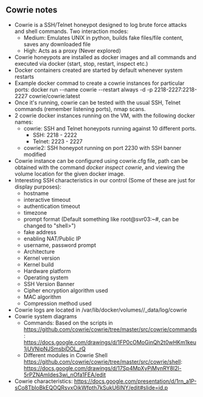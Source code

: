 ## Cowrie notes

* Cowrie is a SSH/Telnet honeypot designed to log brute force attacks and shell commands. Two interaction modes:
	* Medium: Emulates UNIX in python, builds fake files/file content, saves any downloaded file
	* High: Acts as a proxy (Never explored)
* Cowrie honeypots are installed as docker images and all commands and executed via docker (start, stop, restart, inspect etc.)
* Docker containers created are started by default whenever system restarts
* Example docker commad to create a cowrie instances for particular ports:
	docker run --name cowrie --restart always -d -p 2218-2227:2218-2227 cowrie/cowrie:latest
* Once it's running, cowrie can be tested with the usual SSH, Telnet commands (remember listening ports), nmap scans.
* 2 cowrie docker instances running on the VM, with the following docker names:
	* cowrie: SSH and Telnet honeypots running against 10 different ports. 
		* SSH: 2218 - 2222
		* Telnet: 2223 - 2227
	* cowrie2: SSH honeypot running on port 2230 with SSH banner modified
* Cowrie instance can be configured using cowrie.cfg file, path can be obtained with the command *docker inspect cowrie*, and viewing the volume location for the given docker image.
* Interesting SSH characteristics in our control (Some of these are just for display purposes):
	* hostname
	* interactive timeout
	* authentication timeout
	* timezone
	* prompt format (Default something like root@svr03:~#, can be changed to "shell>")
	* fake address
	* enabling NAT/Public IP
	* username, password prompt
	* Architecture
	* Kernel version
	* Kernel build
	* Hardware platform
	* Operating system
	* SSH Version Banner
	* Cipher encryption algorithm used
	* MAC algorithm
	* Compression method used
* Cowrie logs are located in /var/lib/docker/volumes/<volume ID>/_data/log/cowrie
* Cowrie system diagrams
	* Commands: Based on the scripts in https://github.com/cowrie/cowrie/tree/master/src/cowrie/commands: https://docs.google.com/drawings/d/1FP0cOMoGinQh2t0wHKm1keu1jUVNipNJSmsbjDOL_rQ
	* Different modules in Cowrie Shell https://github.com/cowrie/cowrie/tree/master/src/cowrie/shell: https://docs.google.com/drawings/d/17Sp4MpXyPjMynRY8l2l-5rPZNAmIdes3wi_nOfa1FEA/edit
* Cowrie characteristics: https://docs.google.com/presentation/d/1rn_a1P-sCo8TbIoBkEQOQRsvxOikWfpth7kSukU6INY/edit#slide=id.p


